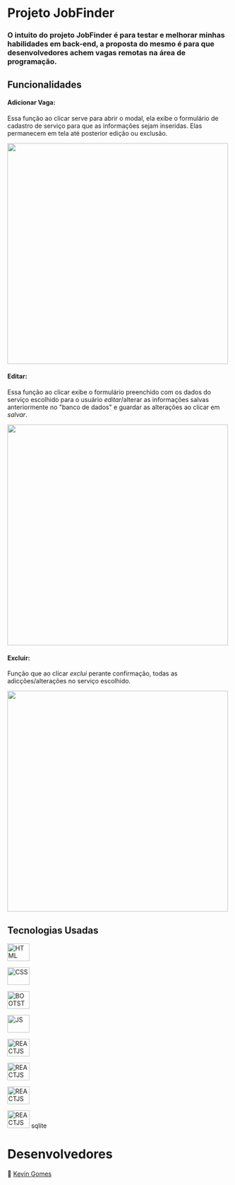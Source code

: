 #  Projeto JobFinder

### O intuito do projeto JobFinder é para testar e melhorar minhas habilidades em back-end, a proposta do mesmo é para que desenvolvedores achem vagas remotas na área de programação.

## Funcionalidades

#### **Adicionar Vaga:**

Essa função ao clicar serve para abrir o modal, ela exibe o formulário de cadastro de serviço para que as informações sejam inseridas. Elas permanecem em tela até posterior edição ou exclusão.

<img src="./img/public/abrir-vaga.png" width="500px">

#### **Editar:**

Essa função ao clicar exibe o formulário preenchido com os dados do serviço escolhido para o usuário _editar_/alterar as informações salvas anteriormente no "banco de dados" e guardar as alterações ao clicar em _salvar_.

<img src="editar.png" width="500px"></img>

#### **Excluir:**

Função que ao clicar _exclui_ perante confirmação, todas as adicções/alterações no serviço escolhido.

<img src="excluir.png" width="500px"></img>

## Tecnologias Usadas

<img aligne="center" src="https://cdn.jsdelivr.net/gh/devicons/devicon/icons/html5/html5-original.svg" alt="HTML" width="50" height="40" style="max-width:100%;"></img>

<img aligne="center" src="https://cdn.jsdelivr.net/gh/devicons/devicon/icons/css3/css3-original.svg" alt="CSS" width="50" height="40" style="max-width:100%;"></img>

<img text-align="center" src="https://cdn.jsdelivr.net/gh/devicons/devicon/icons/bootstrap/bootstrap-original.svg" alt="BOOTSTRAP" width="50" height="40" style="max-width:100%;"></img>

<img text-align="center" src="https://cdn.jsdelivr.net/gh/devicons/devicon/icons/javascript/javascript-plain.svg" alt="JS" width="50" height="40" style="max-width:100%;"></img>

<img text-align="center" src="https://cdn.jsdelivr.net/gh/devicons/devicon/icons/nodejs/nodejs-original.svg" alt="REACTJS" width="50" height="40" style="max-width:100%;"></img>

<img text-align="center" src="https://cdn.jsdelivr.net/gh/devicons/devicon/icons/express/express-original-wordmark.svg" alt="REACTJS" width="50" height="40" style="max-width:100%;"></img>

<img text-align="center" src="https://cdn.jsdelivr.net/gh/devicons/devicon/icons/handlebars/handlebars-original.svg" alt="REACTJS" width="50" height="40" style="max-width:100%;"></img>

<img text-align="center" src="https://camo.githubusercontent.com/644b7c04356f7e17ee98274b9a7d59af01e06bc988e4c311c8259df425d13c18/68747470733a2f2f75706c6f61642e77696b696d656469612e6f72672f77696b6970656469612f636f6d6d6f6e732f392f39372f53716c6974652d7371756172652d69636f6e2e737667" alt="REACTJS" width="50" height="40" style="max-width:100%;"></img> sqlite

# Desenvolvedores

📌 [Kevin Gomes](https://github.com/AgathaLima)

